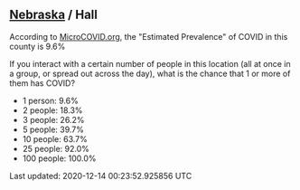 
## [Nebraska](/united-states/nebraska) / Hall

According to [MicroCOVID.org](http://microcovid.org),
the "Estimated Prevalence" of COVID in this county is 9.6%

If you interact with a certain number of people in this location
(all at once in a group, or spread out across the day), what is the chance that
1 or more of them has COVID?

- 1 person: 9.6%
- 2 people: 18.3%
- 3 people: 26.2%
- 5 people: 39.7%
- 10 people: 63.7%
- 25 people: 92.0%
- 100 people: 100.0%

Last updated: 2020-12-14 00:23:52.925856 UTC
